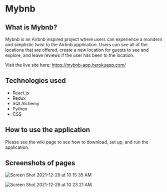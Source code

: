 # Mybnb

## What is Mybnb?

Mybnb is an Airbnb inspired project where users can experience a mondern and simplistic twist to the Airbnb application. Users can see all of the locations that are offered, create a new location for guests to see and explore, and leave reviews if the user has been to the location. 

Visit the live site here: https://mybnb-app.herokuapp.com/

## Technologies used

* React.js
* Redux
* SQLAlchemy
* Python
* CSS

## How to use the application

Please see the wiki page to see how to download, set up, and run the application. 


## Screenshots of pages

![Screen Shot 2021-12-29 at 10 15 35 AM](https://user-images.githubusercontent.com/81453687/147687151-cc84bdb7-15d1-4f73-b777-d82a85e1bb65.png)

![Screen Shot 2021-12-29 at 10 23 21 AM](https://user-images.githubusercontent.com/81453687/147687180-60fa9230-c9d4-4a3d-bd03-32299cd8beec.png)
